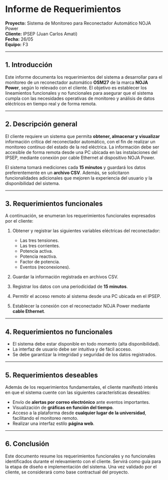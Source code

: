 # **Informe de Requerimientos**

**Proyecto:** Sistema de Monitoreo para Reconectador Automático NOJA Power  
**Cliente:** IPSEP (Juan Carlos Amati)  
**Fecha:** 26/05  
**Equipo:** F3

---

## **1. Introducción**

Este informe documenta los requerimientos del sistema a desarrollar para el monitoreo de un reconectador automático **OSM27** de la marca **NOJA Power**, según lo relevado con el cliente. El objetivo es establecer los lineamientos funcionales y no funcionales para asegurar que el sistema cumpla con las necesidades operativas de monitoreo y análisis de datos eléctricos en tiempo real y de forma remota.

---

## **2. Descripción general**

El cliente requiere un sistema que permita **obtener, almacenar y visualizar** información crítica del reconectador automático, con el fin de realizar un monitoreo continuo del estado de la red eléctrica. La información debe ser accesible de forma remota desde una PC ubicada en las instalaciones del IPSEP, mediante conexión por cable Ethernet al dispositivo NOJA Power.

El sistema tomará mediciones cada **15 minutos** y guardará los datos preferentemente en un **archivo CSV**. Además, se solicitaron funcionalidades adicionales que mejoren la experiencia del usuario y la disponibilidad del sistema.

---

## **3. Requerimientos funcionales**

A continuación, se enumeran los requerimientos funcionales expresados por el cliente:

1. Obtener y registrar las siguientes variables eléctricas del reconectador:

    - Las tres tensiones.
    - Las tres corrientes.
    - Potencia activa.
    - Potencia reactiva.
    - Factor de potencia.
    - Eventos (reconexiones).

2. Guardar la información registrada en archivos CSV.
3. Registrar los datos con una periodicidad de **15 minutos**.
4. Permitir el acceso remoto al sistema desde una PC ubicada en el IPSEP.
5. Establecer la conexión con el reconectador NOJA Power mediante **cable Ethernet**.

---

## **4. Requerimientos no funcionales**

- El sistema debe estar disponible en todo momento (alta disponibilidad).
- La interfaz de usuario debe ser intuitiva y de fácil acceso.
- Se debe garantizar la integridad y seguridad de los datos registrados.

---

## **5. Requerimientos deseables**

Además de los requerimientos fundamentales, el cliente manifestó interés en que el sistema cuente con las siguientes características deseables:

- Envío de **alertas por correo electrónico** ante eventos importantes.
- Visualización de **gráficas en función del tiempo**.
- Acceso a la plataforma desde **cualquier lugar de la universidad**, facilitando el monitoreo remoto.
- Realizar una interfaz estilo **página web**.

---

## **6. Conclusión**

Este documento resume los requerimientos funcionales y no funcionales identificados durante el relevamiento con el cliente. Servirá como guía para la etapa de diseño e implementación del sistema. Una vez validado por el cliente, se considerará como base contractual del proyecto.
